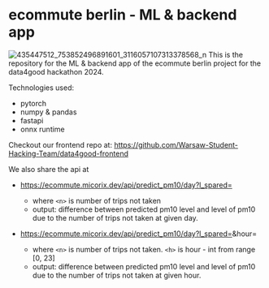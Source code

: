 # ecommute berlin - ML & backend app
![435447512_753852496891601_3116057107313378568_n](https://github.com/Warsaw-Student-Hacking-Team/data4good-ml/assets/116288437/a011e35a-b1ad-497c-95d4-0416e848e757)
This is the repository for the ML & backend app of the ecommute berlin project for the data4good hackathon 2024.

Technologies used:
* pytorch
* numpy & pandas
* fastapi
* onnx runtime



Checkout our frontend repo at: https://github.com/Warsaw-Student-Hacking-Team/data4good-frontend

We also share the api at

* https://ecommute.micorix.dev/api/predict_pm10/day?l_spared=<n>
  * where `<n>` is number of trips not taken
  * output: difference between predicted pm10 level and level of pm10 due to the number of trips not taken at given day.

* https://ecommute.micorix.dev/api/predict_pm10/day?l_spared=<n>&hour=<h>
  * where `<n>` is number of trips not taken. `<h>` is hour - int from range [0, 23]
  * output: difference between predicted pm10 level and level of pm10 due to the number of trips not taken at given hour.
